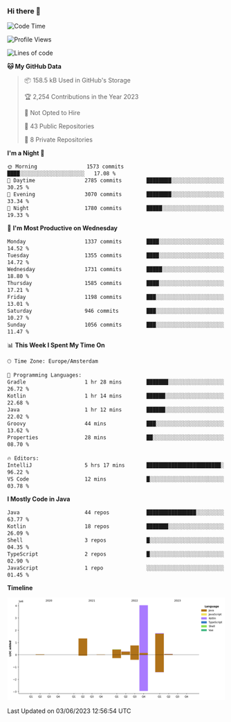 ### Hi there 👋


<!--START_SECTION:waka-->
![Code Time](http://img.shields.io/badge/Code%20Time-3%2C235%20hrs%206%20mins-blue)

![Profile Views](http://img.shields.io/badge/Profile%20Views-4-blue)

![Lines of code](https://img.shields.io/badge/From%20Hello%20World%20I%27ve%20Written-8.6%20million%20lines%20of%20code-blue)

**🐱 My GitHub Data** 

> 📦 158.5 kB Used in GitHub's Storage 
 > 
> 🏆 2,254 Contributions in the Year 2023
 > 
> 🚫 Not Opted to Hire
 > 
> 📜 43 Public Repositories 
 > 
> 🔑 8 Private Repositories 
 > 
**I'm a Night 🦉** 

```text
🌞 Morning                1573 commits        ████░░░░░░░░░░░░░░░░░░░░░   17.08 % 
🌆 Daytime                2785 commits        ████████░░░░░░░░░░░░░░░░░   30.25 % 
🌃 Evening                3070 commits        ████████░░░░░░░░░░░░░░░░░   33.34 % 
🌙 Night                  1780 commits        █████░░░░░░░░░░░░░░░░░░░░   19.33 % 
```
📅 **I'm Most Productive on Wednesday** 

```text
Monday                   1337 commits        ████░░░░░░░░░░░░░░░░░░░░░   14.52 % 
Tuesday                  1355 commits        ████░░░░░░░░░░░░░░░░░░░░░   14.72 % 
Wednesday                1731 commits        █████░░░░░░░░░░░░░░░░░░░░   18.80 % 
Thursday                 1585 commits        ████░░░░░░░░░░░░░░░░░░░░░   17.21 % 
Friday                   1198 commits        ███░░░░░░░░░░░░░░░░░░░░░░   13.01 % 
Saturday                 946 commits         ███░░░░░░░░░░░░░░░░░░░░░░   10.27 % 
Sunday                   1056 commits        ███░░░░░░░░░░░░░░░░░░░░░░   11.47 % 
```


📊 **This Week I Spent My Time On** 

```text
🕑︎ Time Zone: Europe/Amsterdam

💬 Programming Languages: 
Gradle                   1 hr 28 mins        ███████░░░░░░░░░░░░░░░░░░   26.72 % 
Kotlin                   1 hr 14 mins        ██████░░░░░░░░░░░░░░░░░░░   22.68 % 
Java                     1 hr 12 mins        ██████░░░░░░░░░░░░░░░░░░░   22.02 % 
Groovy                   44 mins             ███░░░░░░░░░░░░░░░░░░░░░░   13.62 % 
Properties               28 mins             ██░░░░░░░░░░░░░░░░░░░░░░░   08.70 % 

🔥 Editors: 
IntelliJ                 5 hrs 17 mins       ████████████████████████░   96.22 % 
VS Code                  12 mins             █░░░░░░░░░░░░░░░░░░░░░░░░   03.78 % 
```

**I Mostly Code in Java** 

```text
Java                     44 repos            ████████████████░░░░░░░░░   63.77 % 
Kotlin                   18 repos            ███████░░░░░░░░░░░░░░░░░░   26.09 % 
Shell                    3 repos             █░░░░░░░░░░░░░░░░░░░░░░░░   04.35 % 
TypeScript               2 repos             █░░░░░░░░░░░░░░░░░░░░░░░░   02.90 % 
JavaScript               1 repo              ░░░░░░░░░░░░░░░░░░░░░░░░░   01.45 % 
```



**Timeline**

![Lines of Code chart](https://raw.githubusercontent.com/powercasgamer/powercasgamer/master/assets/bar_graph.png)


 Last Updated on 03/06/2023 12:56:54 UTC
<!--END_SECTION:waka-->
